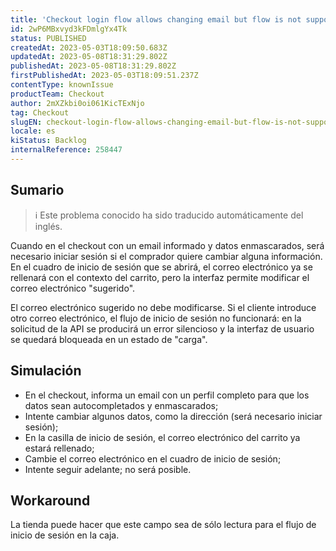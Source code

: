 ```yaml
---
title: 'Checkout login flow allows changing email but flow is not supported'
id: 2wP6MBxvyd3kFDmlgYx4Tk
status: PUBLISHED
createdAt: 2023-05-03T18:09:50.683Z
updatedAt: 2023-05-08T18:31:29.802Z
publishedAt: 2023-05-08T18:31:29.802Z
firstPublishedAt: 2023-05-03T18:09:51.237Z
contentType: knownIssue
productTeam: Checkout
author: 2mXZkbi0oi061KicTExNjo
tag: Checkout
slugEN: checkout-login-flow-allows-changing-email-but-flow-is-not-supported
locale: es
kiStatus: Backlog
internalReference: 258447
---
```


## Sumario

>ℹ️ Este problema conocido ha sido traducido automáticamente del inglés.


Cuando en el checkout con un email informado y datos enmascarados, será necesario iniciar sesión si el comprador quiere cambiar alguna información. En el cuadro de inicio de sesión que se abrirá, el correo electrónico ya se rellenará con el contexto del carrito, pero la interfaz permite modificar el correo electrónico "sugerido".

El correo electrónico sugerido no debe modificarse. Si el cliente introduce otro correo electrónico, el flujo de inicio de sesión no funcionará: en la solicitud de la API se producirá un error silencioso y la interfaz de usuario se quedará bloqueada en un estado de "carga".


##

## Simulación



- En el checkout, informa un email con un perfil completo para que los datos sean autocompletados y enmascarados;
- Intente cambiar algunos datos, como la dirección (será necesario iniciar sesión);
- En la casilla de inicio de sesión, el correo electrónico del carrito ya estará rellenado;
- Cambie el correo electrónico en el cuadro de inicio de sesión;
- Intente seguir adelante; no será posible.



## Workaround


La tienda puede hacer que este campo sea de sólo lectura para el flujo de inicio de sesión en la caja.



